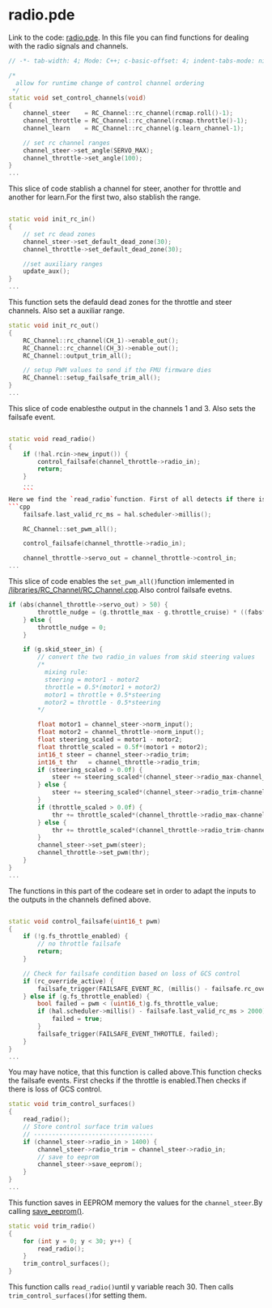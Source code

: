 # radio.pde

Link to the code: [radio.pde](https://github.com/diydrones/ardupilot/blob/master/APMrover2/radio.pde).
In this file you can find functions for dealing with the radio signals and channels.

```cpp
// -*- tab-width: 4; Mode: C++; c-basic-offset: 4; indent-tabs-mode: nil -*-

/*
  allow for runtime change of control channel ordering
 */
static void set_control_channels(void)
{
    channel_steer    = RC_Channel::rc_channel(rcmap.roll()-1);
    channel_throttle = RC_Channel::rc_channel(rcmap.throttle()-1);
    channel_learn    = RC_Channel::rc_channel(g.learn_channel-1);

	// set rc channel ranges
	channel_steer->set_angle(SERVO_MAX);
	channel_throttle->set_angle(100);
}
...
```
This slice of code stablish a channel for steer, another for throttle and another for learn.For the first two, also stablish the range.

```cpp

static void init_rc_in()
{
	// set rc dead zones
	channel_steer->set_default_dead_zone(30);
	channel_throttle->set_default_dead_zone(30);

	//set auxiliary ranges
    update_aux();
}
...
```
This function sets the defauld dead zones for the throttle and steer channels. Also set a auxiliar range.
```cpp
static void init_rc_out()
{
    RC_Channel::rc_channel(CH_1)->enable_out();
    RC_Channel::rc_channel(CH_3)->enable_out();
    RC_Channel::output_trim_all();

    // setup PWM values to send if the FMU firmware dies
    RC_Channel::setup_failsafe_trim_all();
}
...
```

This slice of code enablesthe output in the channels 1 and 3. Also sets the failsafe event.

```cpp

static void read_radio()
{
    if (!hal.rcin->new_input()) {
        control_failsafe(channel_throttle->radio_in);
        return;
    }
    ...
    ```
Here we find the `read_radio`function. First of all detects if there is a `new_input()`.
```cpp
    failsafe.last_valid_rc_ms = hal.scheduler->millis();

    RC_Channel::set_pwm_all();

	control_failsafe(channel_throttle->radio_in);

	channel_throttle->servo_out = channel_throttle->control_in;
...
```
This slice of code enables the `set_pwm_all()`function imlemented in [/libraries/RC_Channel/RC_Channel.cpp](https://github.com/diydrones/ardupilot/blob/master/libraries/RC_Channel/RC_Channel.cpp#L169).Also control failsafe evetns.


```cpp
if (abs(channel_throttle->servo_out) > 50) {
        throttle_nudge = (g.throttle_max - g.throttle_cruise) * ((fabsf(channel_throttle->norm_input())-0.5) / 0.5);
	} else {
		throttle_nudge = 0;
	}

    if (g.skid_steer_in) {
        // convert the two radio_in values from skid steering values
        /*
          mixing rule:
          steering = motor1 - motor2
          throttle = 0.5*(motor1 + motor2)
          motor1 = throttle + 0.5*steering
          motor2 = throttle - 0.5*steering
        */

        float motor1 = channel_steer->norm_input();
        float motor2 = channel_throttle->norm_input();
        float steering_scaled = motor1 - motor2;
        float throttle_scaled = 0.5f*(motor1 + motor2);
        int16_t steer = channel_steer->radio_trim;
        int16_t thr   = channel_throttle->radio_trim;
        if (steering_scaled > 0.0f) {
            steer += steering_scaled*(channel_steer->radio_max-channel_steer->radio_trim);
        } else {
            steer += steering_scaled*(channel_steer->radio_trim-channel_steer->radio_min);
        }
        if (throttle_scaled > 0.0f) {
            thr += throttle_scaled*(channel_throttle->radio_max-channel_throttle->radio_trim);
        } else {
            thr += throttle_scaled*(channel_throttle->radio_trim-channel_throttle->radio_min);
        }
        channel_steer->set_pwm(steer);
        channel_throttle->set_pwm(thr);
    }
}
...
```
The functions in this part of the codeare set in order to adapt the inputs to the outputs in the channels defined above.

```cpp

static void control_failsafe(uint16_t pwm)
{
	if (!g.fs_throttle_enabled) {
        // no throttle failsafe
		return;
    }

	// Check for failsafe condition based on loss of GCS control
	if (rc_override_active) {
        failsafe_trigger(FAILSAFE_EVENT_RC, (millis() - failsafe.rc_override_timer) > 1500);
	} else if (g.fs_throttle_enabled) {
        bool failed = pwm < (uint16_t)g.fs_throttle_value;
        if (hal.scheduler->millis() - failsafe.last_valid_rc_ms > 2000) {
            failed = true;
        }
        failsafe_trigger(FAILSAFE_EVENT_THROTTLE, failed);
	}
}
...
```
You may have notice, that this function is called above.This function checks the failsafe events.
First checks if the throttle is enabled.Then checks if there is loss of GCS control.

```cpp
static void trim_control_surfaces()
{
	read_radio();
	// Store control surface trim values
	// ---------------------------------
    if (channel_steer->radio_in > 1400) {
		channel_steer->radio_trim = channel_steer->radio_in;
        // save to eeprom
        channel_steer->save_eeprom();
    }
}
...
```
This function saves in EEPROM memory the values for the `channel_steer`.By calling [save_eeprom()](https://github.com/diydrones/ardupilot/blob/master/libraries/RC_Channel/RC_Channel.cpp#L240).

```cpp
static void trim_radio()
{
	for (int y = 0; y < 30; y++) {
		read_radio();
	}
    trim_control_surfaces();
}
```
This function calls `read_radio()`until y variable reach 30. Then calls `trim_control_surfaces()`for setting them.

